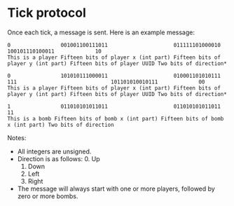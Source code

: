 # Tick protocol

Once each tick, a message is sent. Here is an example message:

```
0                001001100111011                     011111101000010                     100101110100011             10
This is a player Fifteen bits of player x (int part) Fifteen bits of player y (int part) Fifteen bits of player UUID Two bits of direction*

0                101010111000011                     010001101010111                     111                              101101010010111             00
This is a player Fifteen bits of player x (int part) Fifteen bits of player y (int part) Fifteen bits of player UUID Two bits of direction*

1                011010101011011                     011010101011011                     11
This is a bomb Fifteen bits of bomb x (int part) Fifteen bits of bomb x (int part) Two bits of direction
```

Notes:
 - All integers are unsigned.
 - Direction is as follows:
	0. Up
	1. Down
	2. Left
	3. Right
 - The message will always start with one or more players, followed by zero or more bombs.
